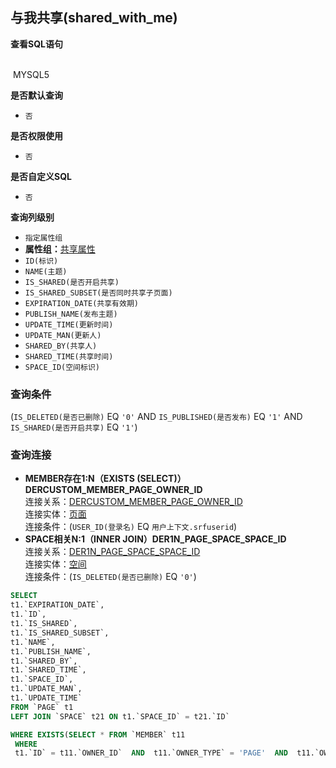 ## 与我共享(shared_with_me) <!-- {docsify-ignore-all} -->



<p class="panel-title"><b>查看SQL语句</b></p>
<br>

<el-row>
&nbsp;<el-tag @click="MYSQL5 = true">MYSQL5</el-tag>
</el-row>

<br>
<p class="panel-title"><b>是否默认查询</b></p>

* `否`

<p class="panel-title"><b>是否权限使用</b></p>

* `否`

<p class="panel-title"><b>是否自定义SQL</b></p>

* `否`

<p class="panel-title"><b>查询列级别</b></p>

* `指定属性组`
*  **属性组：**[共享属性](#)
  * `ID(标识)`
  * `NAME(主题)`
  * `IS_SHARED(是否开启共享)`
  * `IS_SHARED_SUBSET(是否同时共享子页面)`
  * `EXPIRATION_DATE(共享有效期)`
  * `PUBLISH_NAME(发布主题)`
  * `UPDATE_TIME(更新时间)`
  * `UPDATE_MAN(更新人)`
  * `SHARED_BY(共享人)`
  * `SHARED_TIME(共享时间)`
  * `SPACE_ID(空间标识)`



### 查询条件

(`IS_DELETED(是否已删除)` EQ `'0'` AND `IS_PUBLISHED(是否发布)` EQ `'1'` AND `IS_SHARED(是否开启共享)` EQ `'1'`)



### 查询连接
* **MEMBER存在1:N（EXISTS (SELECT)）DERCUSTOM_MEMBER_PAGE_OWNER_ID**<br>
连接关系：[DERCUSTOM_MEMBER_PAGE_OWNER_ID](der/DERCUSTOM_MEMBER_PAGE_OWNER_ID)<br>
连接实体：[页面](module/Wiki/article_page)<br>
连接条件：(`USER_ID(登录名)` EQ `用户上下文.srfuserid`)<br>
* **SPACE相关N:1（INNER JOIN）DER1N_PAGE_SPACE_SPACE_ID**<br>
连接关系：[DER1N_PAGE_SPACE_SPACE_ID](der/DER1N_PAGE_SPACE_SPACE_ID)<br>
连接实体：[空间](module/Wiki/space)<br>
连接条件：(`IS_DELETED(是否已删除)` EQ `'0'`)<br>




<el-dialog v-model="MYSQL5" title="MYSQL5">

```sql
SELECT
t1.`EXPIRATION_DATE`,
t1.`ID`,
t1.`IS_SHARED`,
t1.`IS_SHARED_SUBSET`,
t1.`NAME`,
t1.`PUBLISH_NAME`,
t1.`SHARED_BY`,
t1.`SHARED_TIME`,
t1.`SPACE_ID`,
t1.`UPDATE_MAN`,
t1.`UPDATE_TIME`
FROM `PAGE` t1 
LEFT JOIN `SPACE` t21 ON t1.`SPACE_ID` = t21.`ID` 

WHERE EXISTS(SELECT * FROM `MEMBER` t11 
 WHERE 
 t1.`ID` = t11.`OWNER_ID`  AND  t11.`OWNER_TYPE` = 'PAGE'  AND  t11.`OWNER_SUBTYPE` = 'SHARED'  AND  ( t11.`USER_ID` = #{ctx.sessioncontext.srfuserid} ) ) AND ( t21.`IS_DELETED` = 0 ) AND ( t1.`IS_DELETED` = 0  AND  t1.`IS_PUBLISHED` = 1  AND  t1.`IS_SHARED` = '1' )
```

</el-dialog>

<script>
 const { createApp } = Vue
  createApp({
    data() {
      return {
                MYSQL5 : false
        
      }
    },
    methods: {
    }
  }).use(ElementPlus).mount('#app')
</script>